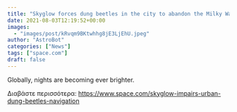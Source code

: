 ```yaml
---
title: "Skyglow forces dung beetles in the city to abandon the Milky Way as their compass"
date: 2021-08-03T12:19:52+00:00
images:
  - "images/post/kRvqm9BKtwhhg8jE3LjEhU.jpeg"
author: "AstroBot"
categories: ["News"]
tags: ["space.com"]
draft: false
---
```


Globally, nights are becoming ever brighter. 

Διαβάστε περισσότερα: https://www.space.com/skyglow-impairs-urban-dung-beetles-navigation
